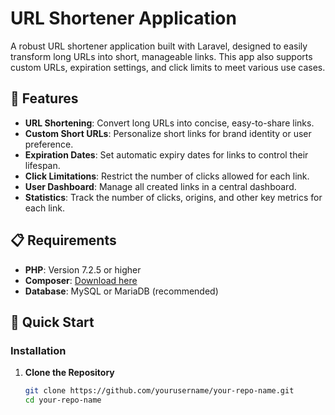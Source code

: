 # URL Shortener Application

A robust URL shortener application built with Laravel, designed to easily transform long URLs into short, manageable links. This app also supports custom URLs, expiration settings, and click limits to meet various use cases.

## 📌 Features
- **URL Shortening**: Convert long URLs into concise, easy-to-share links.
- **Custom Short URLs**: Personalize short links for brand identity or user preference.
- **Expiration Dates**: Set automatic expiry dates for links to control their lifespan.
- **Click Limitations**: Restrict the number of clicks allowed for each link.
- **User Dashboard**: Manage all created links in a central dashboard.
- **Statistics**: Track the number of clicks, origins, and other key metrics for each link.

## 📋 Requirements
- **PHP**: Version 7.2.5 or higher
- **Composer**: [Download here](https://getcomposer.org)
- **Database**: MySQL or MariaDB (recommended)

## 🚀 Quick Start

### Installation

1. **Clone the Repository**  
   ```bash
   git clone https://github.com/yourusername/your-repo-name.git
   cd your-repo-name
